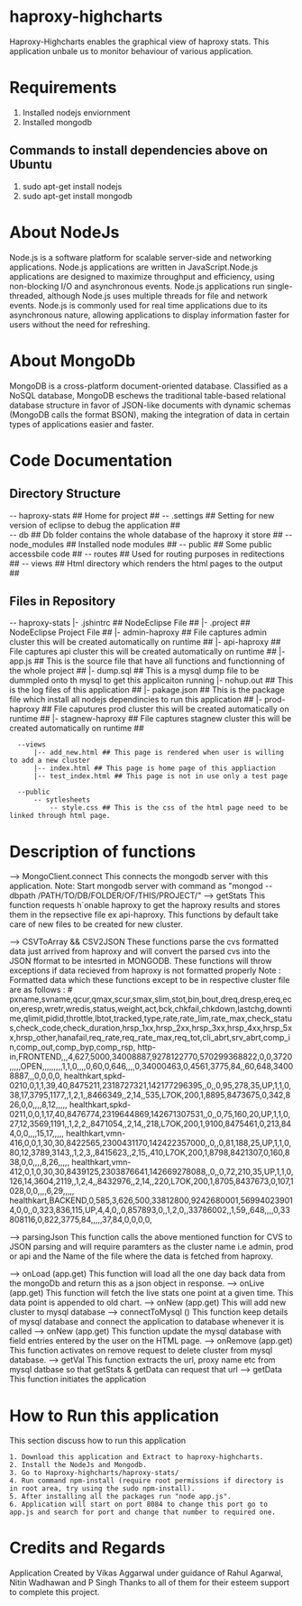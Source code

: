 haproxy-highcharts
==================

Haproxy-Highcharts enables the graphical view of haproxy stats. This application unbale us to monitor behaviour of various application.

Requirements
============

1. Installed nodejs enviornment
2. Installed mongodb

Commands to install dependencies above on Ubuntu
------------------------------------------------

1. sudo apt-get install nodejs
2. sudo apt-get install mongodb

About NodeJs
============

Node.js is a software platform for scalable server-side and networking applications. Node.js applications are written in JavaScript.Node.js applications are designed to maximize throughput and efficiency, using non-blocking I/O and asynchronous events. Node.js applications run single-threaded, although Node.js uses multiple threads for file and network events. Node.js is commonly used for real time applications due to its asynchronous nature, allowing applications to display information faster for users without the need for refreshing.

About MongoDb
=============

MongoDB is a cross-platform document-oriented database. Classified as a NoSQL database, MongoDB eschews the traditional table-based relational database structure in favor of JSON-like documents with dynamic schemas (MongoDB calls the format BSON), making the integration of data in certain types of applications easier and faster.

Code Documentation
==================

Directory Structure
-------------------
  -- haproxy-stats   ## Home for project ##
     -- .settings    ## Setting for new version of eclipse to debug the application ##      
     -- db           ## Db folder contains the whole database of the haproxy it store ## 
     -- node_modules ## Installed node modules ##
     -- public       ## Some public accessbile code ##
     -- routes       ## Used for routing purposes in reditections ##
     -- views        ## Html directory which renders the html pages to the output ##

Files in Repository
-------------------
  -- haproxy-stats 
      |- .jshintrc ## NodeEclipse File  ##
      |- .project ## NodeEclipse Project File ##
      |- admin-haproxy ## File captures admin cluster this will be created automatically on runtime ##
      |- api-haproxy ## File captures api cluster this will be created automatically on runtime ##
      |- app.js ## This is the source file that have all functions and functionning of the whole project ##
      |- dump.sql ## This is a mysql dump file to be dummpled onto th mysql to get this applicaiton running
      |- nohup.out ## This is the log files of this application ##
      |- pakage.json ## This is the package file which install all nodejs dependincies to run this application ##
      |- prod-haproxy ## File caputures prod cluster this will be created automatically on runtime ##
      |- stagnew-haproxy ## File captures stagnew cluster this will be created automatically on runtime ##

      --views
          |-- add_new.html ## This page is rendered when user is willing to add a new cluster
          |-- index.html ## This page is home page of this appliaction 
          |-- test_index.html ## This page is not in use only a test page
      
      --public
          -- sytlesheets
              -- style.css ## This is the css of the html page need to be linked through html page.

Description of functions
========================
 --> MongoClient.connect 
		This connects the mongodb server with this application.
		Note: Start mongodb server with command as "mongod --dbpath /PATH/TO/DB/FOLDER/OF/THIS/PROJECT/"
 --> getStats
		This function requests h`onable haproxy to get the haproxy results and stores them in the repsective file ex api-haproxy. This functions by default take care of new files to be created for new cluster.

 --> CSVToArray && CSV2JSON 
		These functions parse the cvs formatted data just arrived from haproxy and will convert the parsed cvs into the JSON fformat to be intesrted in MONGODB. These functions will throw exceptions if data recieved from haproxy is not formatted properly
		Note : Formatted data which these functions except to be in respective cluster file are as follows : 
			# pxname,svname,qcur,qmax,scur,smax,slim,stot,bin,bout,dreq,dresp,ereq,econ,eresp,wretr,wredis,status,weight,act,bck,chkfail,chkdown,lastchg,downtime,qlimit,pidid,throttle,lbtot,tracked,type,rate,rate_lim,rate_max,check_status,check_code,check_duration,hrsp_1xx,hrsp_2xx,hrsp_3xx,hrsp_4xx,hrsp_5xx,hrsp_other,hanafail,req_rate,req_rate_max,req_tot,cli_abrt,srv_abrt,comp_in,comp_out,comp_byp,comp_rsp,
http-in,FRONTEND,,,4,627,5000,34008887,9278122770,570299368822,0,0,3720,,,,,OPEN,,,,,,,,,1,1,0,,,,0,60,0,646,,,,0,34000463,0,4561,3775,84,,60,648,34008887,,,0,0,0,0,
healthkart,spkd-0210,0,1,1,39,40,8475211,2318727321,142177296395,,0,,0,95,278,35,UP,1,1,0,38,17,3795,1177,,1,2,1,,8466349,,2,14,,535,L7OK,200,1,8895,8473675,0,342,826,0,0,,,,8,12,,,,,
healthkart,spkd-0211,0,0,1,17,40,8476774,2319644869,142671307531,,0,,0,75,160,20,UP,1,1,0,27,12,3569,1191,,1,2,2,,8471054,,2,14,,218,L7OK,200,1,9100,8475461,0,213,844,0,0,,,,15,17,,,,,
healthkart,vmn-416,0,0,1,30,30,8422565,2300431170,142422357000,,0,,0,81,188,25,UP,1,1,0,80,12,3789,3143,,1,2,3,,8415623,,2,15,,410,L7OK,200,1,8798,8421307,0,160,838,0,0,,,,8,26,,,,,
healthkart,vmn-412,0,1,0,30,30,8439125,2303876641,142669278088,,0,,0,72,210,35,UP,1,1,0,126,14,3604,2119,,1,2,4,,8432976,,2,14,,220,L7OK,200,1,8705,8437673,0,107,1028,0,0,,,,6,29,,,,,
healthkart,BACKEND,0,585,3,626,500,33812800,9242680001,569940239014,0,0,,0,323,836,115,UP,4,4,0,,0,857893,0,,1,2,0,,33786002,,1,59,,648,,,,0,33808116,0,822,3775,84,,,,,37,84,0,0,0,0,

--> parsingJson
		This function calls the above mentioned function for CVS to JSON parsing and will require paramters as the cluster name i.e admin, prod or api and the Name of the file where the data is fetched from haproxy.

--> onLoad (app.get)
		This function will load all the one day back data from the mongoDb and return this as a json object in response.
--> onLive (app.get)
		This function will fetch the live stats one point at a given time. This data point is appended to old chart.
--> onNew (app.get)
		This will add new cluster to mysql database
--> connectToMysql ()
		This function keep details of mysql database and connect the application to database whenever it is called
--> onNew (app.get)
		This function update the mysql database with field entries entered by the user on the HTML page.
--> onRemove (app.get)
		This function activates on remove request to delete cluster from mysql database.
--> getVal
		This function extracts the url, proxy name etc from mysql datbase so that getStats & getData can request that url
--> getData
		This function initiates the application

How to Run this application
===========================

This section discuss how to run this application
	
	1. Download this application and Extract to haproxy-highcharts.
	2. Install the NodeJs and Mongodb.
	3. Go to Haproxy-highcharts/haproxy-stats/
	4. Run command npm-install (require root permissions if directory is in root area, try using the sudo npm-install). 
	5. After installing all the packages run "node app.js".
	6. Application will start on port 8084 to change this port go to app.js and search for port and change that number to required one.


Credits and Regards
===================

Application Created by Vikas Aggarwal under guidance of Rahul Agarwal, Nitin Wadhawan and P Singh
Thanks to all of them for their esteem support to complete this project.
